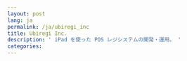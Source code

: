 ```yaml
---
layout: post
lang: ja
permalink: /ja/ubiregi_inc
title: Ubiregi Inc.
description: ' iPad を使った POS レジシステムの開発・運用。 '
categories: 
---
```

